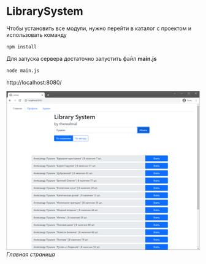# LibrarySystem

Чтобы установить все модули, нужно перейти в каталог с проектом и использовать команду
```sh
npm install
```

Для запуска сервера достаточно запустить файл  **main.js**
```sh
node main.js
```

http://localhost:8080/

![index.html](demo/index.png)
*Главная страница*
